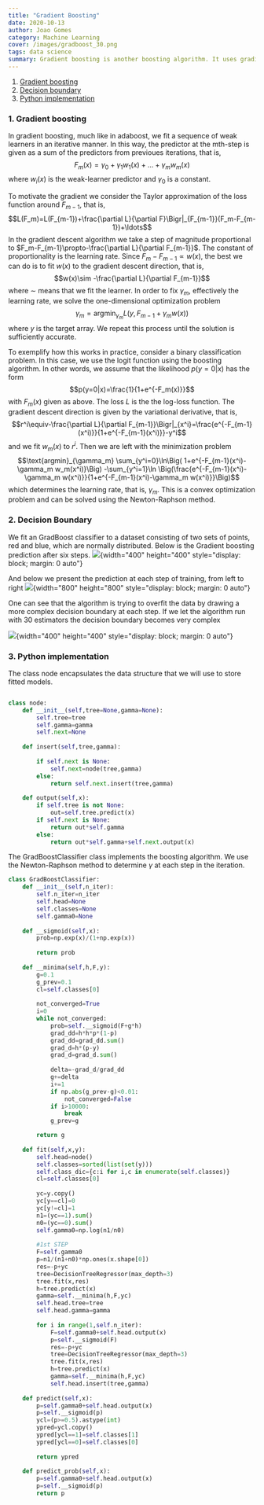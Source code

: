```yaml
---
title: "Gradient Boosting"
date: 2020-10-13
author: Joao Gomes
category: Machine Learning
cover: /images/gradboost_30.png
tags: data science
summary: Gradient boosting is another boosting algorithm. It uses gradient descent to minimize the loss function and hence the name. However, unlike in other algorithms, the learning rate is adjusted at every step.
---
```


1. [Gradient boosting](#def1)
2. [Decision boundary](#decision)
3. [Python implementation](#python)

<a name="def1"></a>
### **1. Gradient boosting**
In gradient boosting, much like in adaboost, we fit a sequence of weak learners in an iterative manner. In this way, the predictor at the mth-step is given as a sum of the predictors from previoues iterations, that is,
$$F_m(x)=\gamma_0+\gamma_1 w_1(x)+\ldots+\gamma_m w_m(x)$$
where $w_i(x)$ is the weak-learner predictor and $\gamma_0$ is a constant.

To motivate the gradient we consider the Taylor approximation of the loss function around $F_{m-1}$, that is,
$$L(F_m)=L(F_{m-1})+\frac{\partial L}{\partial F}\Bigr|_{F_{m-1}}(F_m-F_{m-1})+\ldots$$
In the gradient descent algorithm we take a step of magnitude proportional to  $F_m-F_{m-1}\propto-\frac{\partial L}{\partial F_{m-1}}$. The constant of proportionality is the learning rate. Since $F_m-F_{m-1}\propto w(x)$, the best we can do is to fit $w(x)$ to the gradient descent direction, that is,
$$w(x)\sim -\frac{\partial L}{\partial F_{m-1}}$$
where $\sim$ means that we fit the learner. In order to fix $\gamma_m$, effectively the learning rate, we solve the one-dimensional optimization problem
$$\gamma_m=\text{argmin}_{\gamma_m} L(y,F_{m-1}+\gamma_m w(x))$$
where $y$ is the target array. We repeat this process until the solution is sufficiently accurate.


To exemplify how this works in practice, consider a binary classification problem. In this case, we use the logit function using the boosting algorithm. In other words, we assume that the likelihood $p(y=0|x)$ has the form
$$p(y=0|x)=\frac{1}{1+e^{-F_m(x)}}$$
with $F_m(x)$ given as above. The loss $L$ is the the log-loss function. The gradient descent direction is given by the variational derivative, that is,
$$r^i\equiv-\frac{\partial L}{\partial F_{m-1}}\Bigr|_{x^i}=\frac{e^{-F_{m-1}(x^i)}}{1+e^{-F_{m-1}(x^i)}}-y^i$$
and we fit $w_m(x)$ to $r^i$. Then we are left with the minimization problem
$$\text{argmin}_{\gamma_m} \sum_{y^i=0}\ln\Big( 1+e^{-F_{m-1}(x^i)-\gamma_m w_m(x^i)}\Big) -\sum_{y^i=1}\ln \Big(\frac{e^{-F_{m-1}(x^i)-\gamma_m w(x^i)}}{1+e^{-F_{m-1}(x^i)-\gamma_m w(x^i)}}\Big)$$
which determines the learning rate, that is, $\gamma_m$. This is a convex optimization problem and can be solved using the Newton-Raphson method.

<a name="decision"></a>
### **2. Decision Boundary**

We fit an GradBoost classifier to a dataset consisting of two sets of points, red and blue, which are normally distributed. Below is the Gradient boosting prediction after six steps.
![](/images/gradboost_6.png){width="400" height="400" style="display: block; margin: 0 auto"} 

And below we present the prediction at each step of training, from left to right
![](/images/gradboost_seq.png){width="800" height="800" style="display: block; margin: 0 auto"} 

One can see that the algorithm is trying to overfit the data by drawing a more complex decision boundary at each step. If we let the algorithm run with 30 estimators the decision boundary becomes very complex

![](/images/gradboost_30.png){width="400" height="400" style="display: block; margin: 0 auto"}

<a name="python"></a>
### **3. Python implementation**

The class node encapsulates the data structure that we will use to store fitted models.
```python

class node:
    def __init__(self,tree=None,gamma=None):
        self.tree=tree
        self.gamma=gamma
        self.next=None
    
    def insert(self,tree,gamma):
        
        if self.next is None:
            self.next=node(tree,gamma)
        else:
            return self.next.insert(tree,gamma)
    
    def output(self,x):
        if self.tree is not None:
            out=self.tree.predict(x)
        if self.next is None:
            return out*self.gamma
        else:
            return out*self.gamma+self.next.output(x)
```
The GradBoostClassifier class implements the boosting algorithm. We use the Newton-Raphson method to determine $\gamma$ at each step in the iteration.

```python     
class GradBoostClassifier:
    def __init__(self,n_iter):
        self.n_iter=n_iter
        self.head=None
        self.classes=None
        self.gamma0=None
    
    def __sigmoid(self,x):
        prob=np.exp(x)/(1+np.exp(x))
        
        return prob
    
    def __minima(self,h,F,y):
        g=0.1
        g_prev=0.1
        cl=self.classes[0]
        
        not_converged=True
        i=0
        while not_converged:
            prob=self.__sigmoid(F+g*h)
            grad_dd=h*h*p*(1-p)
            grad_dd=grad_dd.sum()
            grad_d=h*(p-y)
            grad_d=grad_d.sum()
            
            delta=-grad_d/grad_dd
            g+=delta
            i+=1
            if np.abs(g_prev-g)<0.01:
                not_converged=False
            if i>10000:
                break
            g_prev=g

        return g
    
    def fit(self,x,y):
        self.head=node()
        self.classes=sorted(list(set(y)))
        self.class_dic={c:i for i,c in enumerate(self.classes)}
        cl=self.classes[0]
        
        yc=y.copy()
        yc[y==cl]=0
        yc[y!=cl]=1
        n1=(yc==1).sum()
        n0=(yc==0).sum()
        self.gamma0=np.log(n1/n0)
        
        #1st STEP
        F=self.gamma0
        p=n1/(n1+n0)*np.ones(x.shape[0])
        res=-p+yc
        tree=DecisionTreeRegressor(max_depth=3)
        tree.fit(x,res)
        h=tree.predict(x)
        gamma=self.__minima(h,F,yc)
        self.head.tree=tree
        self.head.gamma=gamma
        
        for i in range(1,self.n_iter):
            F=self.gamma0+self.head.output(x)
            p=self.__sigmoid(F)
            res=-p+yc
            tree=DecisionTreeRegressor(max_depth=3)
            tree.fit(x,res)
            h=tree.predict(x)
            gamma=self.__minima(h,F,yc)
            self.head.insert(tree,gamma)
            
    def predict(self,x):
        p=self.gamma0+self.head.output(x)
        p=self.__sigmoid(p)
        ycl=(p>=0.5).astype(int)
        ypred=ycl.copy()
        ypred[ycl==1]=self.classes[1]
        ypred[ycl==0]=self.classes[0]
        
        return ypred 
    
    def predict_prob(self,x):
        p=self.gamma0+self.head.output(x)
        p=self.__sigmoid(p)
        return p

```